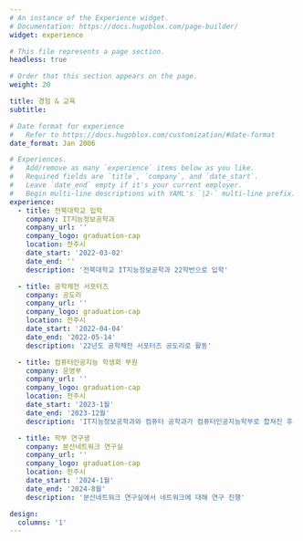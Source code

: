 ```yaml
---
# An instance of the Experience widget.
# Documentation: https://docs.hugoblox.com/page-builder/
widget: experience

# This file represents a page section.
headless: true

# Order that this section appears on the page.
weight: 20

title: 경험 & 교육
subtitle:

# Date format for experience
#   Refer to https://docs.hugoblox.com/customization/#date-format
date_format: Jan 2006

# Experiences.
#   Add/remove as many `experience` items below as you like.
#   Required fields are `title`, `company`, and `date_start`.
#   Leave `date_end` empty if it's your current employer.
#   Begin multi-line descriptions with YAML's `|2-` multi-line prefix.
experience:
  - title: 전북대학교 입학
    company: IT지능정보공학과
    company_url: ''
    company_logo: graduation-cap
    location: 전주시
    date_start: '2022-03-02'
    date_end: ''
    description: '전북대학교 IT지능정보공학과 22학번으로 입학'

  - title: 공학체전 서포터즈
    company: 공도리
    company_url: ''
    company_logo: graduation-cap
    location: 전주시
    date_start: '2022-04-04'
    date_end: '2022-05-14'
    description: '22년도 공학체전 서포터즈 공도리로 활동'

  - title: 컴퓨터인공지능 학생회 부원
    company: 운영부
    company_url: ''
    company_logo: graduation-cap
    location: 전주시
    date_start: '2023-1월'
    date_end: '2023-12월'
    description: 'IT지능정보공학과와 컴퓨터 공학과가 컴퓨터인공지능학부로 합쳐진 후 첫 컴퓨터인공지능 학생회 부원으로 활동'

  - title: 학부 연구생
    company: 분산네트워크 연구실
    company_url: ''
    company_logo: graduation-cap
    location: 전주시
    date_start: '2024-1월'
    date_end: '2024-8월'
    description: '분산네트워크 연구실에서 네트워크에 대해 연구 진행'

design:
  columns: '1'
---
```

